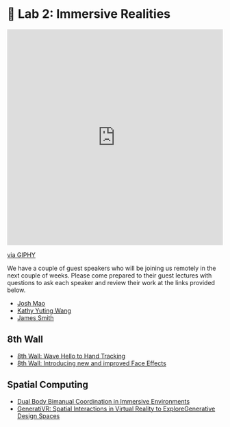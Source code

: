 # 🥽 Lab 2: Immersive Realities

<div style="width:100%;height:0;padding-bottom:100%;position:relative;"><iframe src="https://giphy.com/embed/DVaHfncPjWTK7tFFo3" width="100%" height="100%" style="position:absolute" frameBorder="0" class="giphy-embed" allowFullScreen></iframe></div><p><a href="https://giphy.com/gifs/video-games-vr-videogame-DVaHfncPjWTK7tFFo3">via GIPHY</a></p>

We have a couple of guest speakers who will be joining us remotely in the next couple of weeks. Please come prepared to their guest lectures with questions to ask each speaker and review their work at the links provided below. 

* [Josh Mao](https://joshmao.com/)
* [Kathy Yuting Wang](https://www.kathy-wang.com/)
* [James Smith](https://jamesdsmith.net/)

## 8th Wall
* [8th Wall: Wave Hello to Hand Tracking]()
* [8th Wall: Introducing new and improved Face Effects]()

## Spatial Computing
* [Dual Body Bimanual Coordination in Immersive Environments](https://www.youtube.com/watch?v=fWsPGINexYI&ab_channel=JamesSmith)
* [GeneratiVR: Spatial Interactions in Virtual Reality to ExploreGenerative Design Spaces](https://www.youtube.com/watch?v=qHSx5f6fRts&ab_channel=JamesSmith)